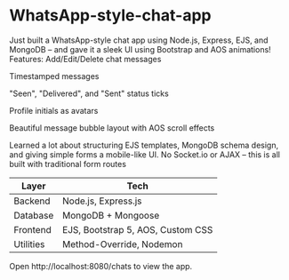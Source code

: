 # WhatsApp-style-chat-app
Just built a WhatsApp-style chat app using Node.js, Express, EJS, and MongoDB – and gave it a sleek UI using Bootstrap and AOS animations!
Features:
Add/Edit/Delete chat messages

Timestamped messages

"Seen", "Delivered", and "Sent" status ticks

Profile initials as avatars

Beautiful message bubble layout with AOS scroll effects

Learned a lot about structuring EJS templates, MongoDB schema design, and giving simple forms a mobile-like UI.
 No Socket.io or AJAX – this is all built with traditional form routes

 | Layer       | Tech                            |
|------------|----------------------------------|
| Backend     | Node.js, Express.js              |
| Database    | MongoDB + Mongoose               |
| Frontend    | EJS, Bootstrap 5, AOS, Custom CSS|
| Utilities   | Method-Override, Nodemon         |

Open http://localhost:8080/chats to view the app.



